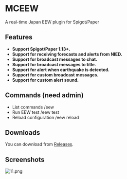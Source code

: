 # MCEEW
A real-time Japan EEW plugin for Spigot/Paper

## Features
* **Support Spigot/Paper 1.13+.**
* **Support for receiving forecasts and alerts from NIED.**
* **Support for broadcast messages to chat.**
* **Support for broadcast messages to title.**
* **Support for alert when earthquake is detected.**
* **Support for custom broadcast messages.**
* **Support for custom alert sound.**

## Commands (need admin)
* List commands /eew
* Run EEW test /eew test
* Reload configuration /eew reload

## Downloads
You can download from [Releases](https://github.com/TenkyuChimata/MCEEW/releases/latest).

## Screenshots
![11.png](https://s2.loli.net/2022/08/14/DLlEWCSBq5O2uh3.png)